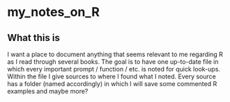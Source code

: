 # my_notes_on_R
## What this is 
I want a place to document anything that seems relevant to me regarding R as I read through several books.
The goal is to have one up-to-date file in which every important prompt / function / etc. is noted for quick look-ups. Within the file I give sources to where I found what I noted. 
Every source has a folder (named accordingly) in which I will save some commented R examples and maybe more?
